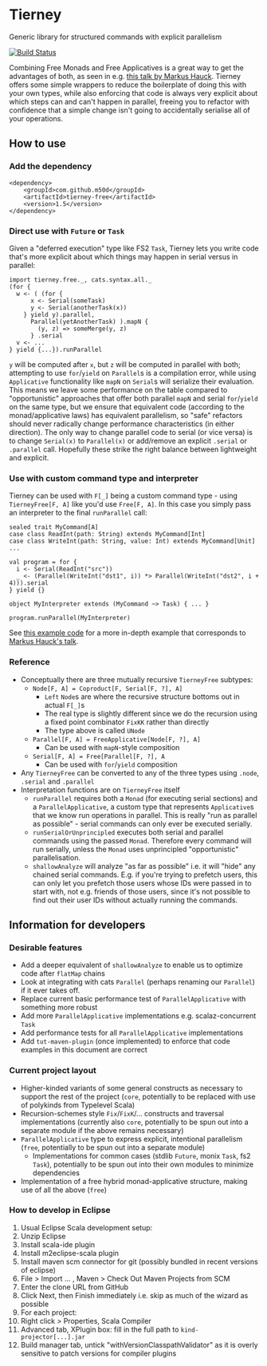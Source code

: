 # Tierney

Generic library for structured commands with explicit parallelism

[![Build Status](https://travis-ci.org/m50d/tierney.svg?branch=master)](https://travis-ci.org/m50d/tierney)

Combining Free Monads and Free Applicatives is a great way to get the advantages of both, as seen in e.g.
[this talk by Markus Hauck](https://github.com/markus1189/flatmap-oslo-2016).
Tierney offers some simple wrappers to reduce the boilerplate of doing this with your own types,
while also enforcing that code is always very explicit about which steps can and can't happen in parallel,
freeing you to refactor with confidence that a simple change isn't going to accidentally serialise
all of your operations.
 
## How to use

### Add the dependency

    <dependency>
		<groupId>com.github.m50d</groupId>
		<artifactId>tierney-free</artifactId>
		<version>1.5</version>
	</dependency>

### Direct use with `Future` or `Task`

Given a "deferred execution" type like FS2 `Task`, Tierney lets you write code that's more explicit
about which things may happen in serial versus in parallel:

    import tierney.free._, cats.syntax.all._
    (for { 
      w <- ( (for {
          x <- Serial(someTask)
          y <- Serial(anotherTask(x)) 
        } yield y).parallel,
          Parallel(yetAnotherTask) ).mapN {
            (y, z) => someMerge(y, z)
          } .serial
      v <- ...
    } yield {...}).runParallel

`y` will be computed after `x`, but `z` will be computed in parallel with both; attempting to use
`for`/`yield` on `Parallel`s is a compilation error, while using `Applicative` functionality
like `mapN` on `Serial`s will serialize their evaluation.
This means we leave some performance on the table compared to "opportunistic" approaches
that offer both parallel `mapN` and serial `for`/`yield` on the same type,
but we ensure that equivalent code (according to the monad/applicative laws) has equivalent parallelism,
so "safe" refactors should never radically change performance characteristics (in either direction).
The only way to change parallel code to serial (or vice versa) is to change `Serial(x)` to 
`Parallel(x)` or add/remove an explicit `.serial` or `.parallel` call.
Hopefully these strike the right balance between lightweight and explicit. 

### Use with custom command type and interpreter

Tierney can be used with `F[_]` being a custom command type - using `TierneyFree[F, A]`
like you'd use `Free[F, A]`. In this case you simply pass an interpreter to the final
`runParallel` call: 

    sealed trait MyCommand[A]
    case class ReadInt(path: String) extends MyCommand[Int]
    case class WriteInt(path: String, value: Int) extends MyCommand[Unit]
    ...
    
    val program = for {
      i <- Serial(ReadInt("src"))
      _ <- (Parallel(WriteInt("dst1", i)) *> Parallel(WriteInt("dst2", i + 4))).serial
    } yield {}
    
    object MyInterpreter extends (MyCommand ~> Task) { ... }
    
    program.runParallel(MyInterpreter)

See [this example code](https://github.com/m50d/tierney/tree/master/free/src/test/scala/tierney/free/github)
for a more in-depth example that corresponds to [Markus Hauck's talk](https://github.com/markus1189/flatmap-oslo-2016).

### Reference

   * Conceptually there are three mutually recursive `TierneyFree`  subtypes:
      * `Node[F, A] = Coproduct[F, Serial[F, ?], A]`
         * `Left` `Node`s are where the recursive structure bottoms out in actual `F[_]`s
         * The real type is slightly different since we do the recursion using
         a fixed point combinator `FixKK` rather than directly
         * The type above is called `UNode`
      * `Parallel[F, A] = FreeApplicative[Node[F, ?], A]`
         * Can be used with `mapN`-style composition
      * `Serial[F, A] = Free[Parallel[F, ?], A`
         * Can be used with `for`/`yield` composition
   * Any `TierneyFree` can be converted to any of the three types using `.node`, `.serial` and `.parallel` 
   * Interpretation functions are on `TierneyFree` itself
      * `runParallel` requires both a `Monad` (for executing serial sections) and a `ParallelApplicative`,
      a custom type that represents `Applicative`s that we know run operations in parallel. This is really
      "run as parallel as possible" - serial commands can only ever be executed serially.
      * `runSerialOrUnprincipled` executes both serial and parallel commands using the passed `Monad`.
      Therefore every command will run serially, unless the `Monad` uses unprincipled "opportunistic"
      parallelisation.
      * `shallowAnalyze` will analyze "as far as possible" i.e. it will "hide" any chained
      serial commands. E.g. if you're trying to prefetch users, this can only let you
      prefetch those users whose IDs were passed in to start with, not e.g. friends
      of those users, since it's not possible to find out their user IDs without
      actually running the commands.

## Information for developers

### Desirable features

 * Add a deeper equivalent of `shallowAnalyze` to enable us to optimize code after `flatMap` chains
 * Look at integrating with cats `Parallel` (perhaps renaming our `Parallel`) if it ever takes off.
 * Replace current basic performance test of `ParallelApplicative` with something more robust
 * Add more `ParallelApplicative` implementations e.g. scalaz-concurrent `Task`
 * Add performance tests for all `ParallelApplicative` implementations
 * Add `tut-maven-plugin` (once implemented) to enforce that code examples in this document are correct

### Current project layout

 * Higher-kinded variants of some general constructs as necessary to support the rest of the project
   (`core`, potentially to be replaced with use of polykinds from Typelevel Scala)
 * Recursion-schemes style `Fix`/`FixK`/... constructs and traversal implementations
   (currently also `core`, potentially to be spun out into a separate module if the above remains necessary)
 * `ParallelApplicative` type to express explicit, intentional parallelism
   (`free`, potentially to be spun out into a separate module)
   * Implementations for common cases (stdlib `Future`, monix `Task`, fs2 `Task`),
     potentially to be spun out into their own modules to minimize dependencies
 * Implementation of a free hybrid monad-applicative structure, making use of all the above (`free`)
 
### How to develop in Eclipse

 1. Usual Eclipse Scala development setup:
  1. Unzip Eclipse
  1. Install scala-ide plugin
  1. Install m2eclipse-scala plugin
  1. Install maven scm connector for git (possibly bundled in recent versions of eclipse)
 1. File > Import ... , Maven > Check Out Maven Projects from SCM
 1. Enter the clone URL from GitHub
 1. Click Next, then Finish immediately i.e. skip as much of the wizard as possible
 1. For each project:
  1. Right click > Properties, Scala Compiler
   1. Advanced tab, XPlugin box: fill in the full path to `kind-projector[...].jar`
   1. Build manager tab, untick "withVersionClasspathValidator" as it is overly sensitive to patch versions for compiler plugins
